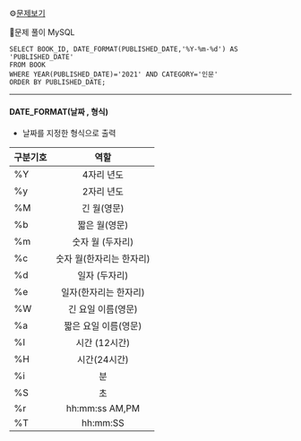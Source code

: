 ⚙[문제보기](https://school.programmers.co.kr/learn/courses/30/lessons/144853)


🔎문제 풀이
MySQL
```MySQL
SELECT BOOK_ID, DATE_FORMAT(PUBLISHED_DATE,'%Y-%m-%d') AS 'PUBLISHED_DATE' 
FROM BOOK
WHERE YEAR(PUBLISHED_DATE)='2021' AND CATEGORY='인문' 
ORDER BY PUBLISHED_DATE;
```

***
#### DATE_FORMAT(날짜 , 형식)
- 날짜를 지정한 형식으로 출력

|구분기호|역할|
|------|:------:|
| %Y |4자리 년도 |
|%y|2자리 년도|
|%M|긴 월(영문)|
|%b|짧은 월(영문)|
|%m|숫자 월 (두자리)|
|%c|숫자 월(한자리는 한자리)|
|%d|일자 (두자리) |
|%e|일자(한자리는 한자리)|
|%W|긴 요일 이름(영문) |
|%a|짧은 요일 이름(영문)  |
|%I|시간 (12시간) |
|%H|시간(24시간) |
|%i|분 |
|%S|초 |
|%r|hh:mm:ss AM,PM |
|%T|hh:mm:SS |

